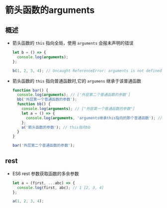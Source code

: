 # 箭头函数的arguments

## 概述

  - 箭头函数的 `this` 指向全局，使用 `arguments` 会报未声明的错误

    ```js
    let b = () => {
      console.log(arguments);
    };

    b(1, 2, 3, 4); // Uncaught ReferenceError: arguments is not defined
    ```

  - 箭头函数的 `this` 指向普通函数时,它的 `argumens` 继承于该普通函数

    ```js
    function bar() {
      console.log(arguments); // ['外层第二个普通函数的参数']
      bb('外层第一个普通函数的参数');
      function bb() {
        console.log(arguments); // ["外层第一个普通函数的参数"]
        let a = () => {
          console.log(arguments, 'arguments继承this指向的那个普通函数'); // ["外层第一个普通函数的参数"]
        };
        a('箭头函数的参数'); // this指向bb
      }
    }

    bar('外层第二个普通函数的参数');
    ```

## rest

  - ES6 rest 参数获取函数的多余参数

    ```js
    let a = (first, ...abc) => {
      console.log(first, abc); // 1 [2, 3, 4]
    };

    a(1, 2, 3, 4);
    ```
